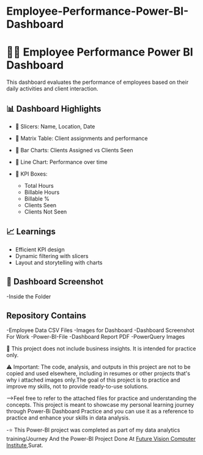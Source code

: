 # Employee-Performance-Power-BI-Dashboard

# 👨‍💼 Employee Performance Power BI Dashboard

This dashboard evaluates the performance of employees based on their daily activities and client interaction.

## 📊 Dashboard Highlights

- 🔹 Slicers: Name, Location, Date
- 🔹 Matrix Table: Client assignments and performance
- 🔹 Bar Charts: Clients Assigned vs Clients Seen
- 🔹 Line Chart: Performance over time

- 🔹 KPI Boxes:
  - Total Hours
  - Billable Hours
  - Billable %
  - Clients Seen
  - Clients Not Seen

## 📈 Learnings
- Efficient KPI design
- Dynamic filtering with slicers
- Layout and storytelling with charts

## 📸 Dashboard Screenshot
-Inside the Folder

## Repository Contains
  -Employee Data CSV Files
  -Images for Dashboard
  -Dashboard Screenshot For Work 
  -Power-BI-File
  -Dashboard Report PDF
  -PowerQuery Images

📎 This project does not include business insights. It is intended for practice only.

⚠️ Important: The code, analysis, and outputs in this project are not to be copied and used elsewhere, including in resumes or other projects that's why i attached images only.The goal of this project is to practice and improve my skills, not to provide ready-to-use solutions.

-->Feel free to refer to the attached files for practice and understanding the concepts. This project is meant to showcase my personal learning journey through Power-Bi Dashboard Practice and you can use it as a reference to practice and enhance your skills in data analysis.

-⭐ This Power-BI project was completed as part of my data analytics training/Journey And the Power-BI Project Done At <a href="https://futurevisioncomputers.com/">Future Vision Computer Institute</a>,Surat.
